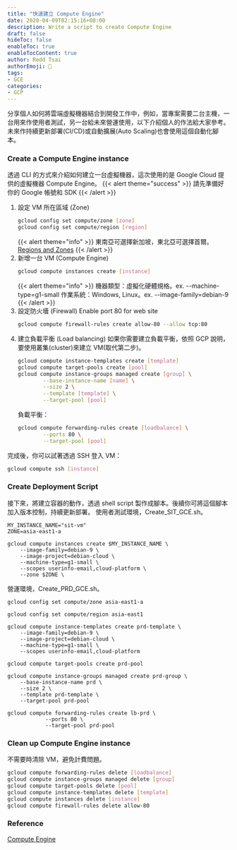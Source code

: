 ```yaml
---
title: "快速建立 Compute Engine"
date: 2020-04-09T02:15:16+08:00
description: Write a script to create Compute Engine
draft: false
hideToc: false
enableToc: true
enableTocContent: true
author: Redd Tsai
authorEmoji: 🐔
tags:
- GCE
categories:
- GCP
---
```


分享個人如何將雲端虛擬機器結合到開發工作中，例如，當專案需要二台主機，一台用來作使用者測試，另一台給未來營運使用，以下介紹個人的作法給大家參考。未來作持續更新部署(CI/CD)或自動擴展(Auto Scaling)也會使用這個自動化腳本。

### Create a Compute Engine instance

透過 CLI 的方式來介紹如何建立一台虛擬機器，這次使用的是 Google Cloud 提供的虛擬機器 Compute Engine。
{{< alert theme="success" >}}
請先準備好你的 Google 帳號和 SDK
{{< /alert >}}
1. 設定 VM 所在區域 (Zone)
    ``` bash
    gcloud config set compute/zone [zone]
    gcloud config set compute/region [region]
    ```
    {{< alert theme="info" >}}
東南亞可選擇新加坡，東北亞可選擇首爾。
[Regions and Zones](https://cloud.google.com/compute/docs/regions-zones)
    {{< /alert >}}
2. 新增一台 VM (Compute Engine)
    ``` bash
    gcloud compute instances create [instance]
    ```
    {{< alert theme="info" >}}
機器類型：虛擬化硬體規格。ex. --machine-type=g1-small
作業系統：Windows, Linux。ex. --image-family=debian-9
    {{< /alert >}}
3. 設定防火墻 (Firewall)
    Enable port 80 for web site
    ``` bash
    gcloud compute firewall-rules create allow-80 --allow tcp:80
    ```
4. 建立負載平衡 (Load balancing)
    如果你需要建立負載平衡，依照 GCP 說明，要使用叢集(cluster)來建立 VM(取代第二步)。
    ``` bash
    gcloud compute instance-templates create [template]
    gcloud compute target-pools create [pool]
    gcloud compute instance-groups managed create [group] \
            --base-instance-name [name] \
            --size 2 \
            --template [template] \
            --target-pool [pool]
    ```
    負載平衡：
    ``` bash
    gcloud compute forwarding-rules create [loadbalance] \
            --ports 80 \
            --target-pool [pool]
    ```

完成後，你可以試著透過 SSH 登入 VM：
``` bash
gcloud compute ssh [instance]
```

### Create Deployment Script

接下來，將建立容器的動作，透過 shell script 製作成腳本。後續你可將這個腳本加入版本控制，持續更新部署。
使用者測試環境，Create_SIT_GCE.sh。
``` shell
MY_INSTANCE_NAME="sit-vm"
ZONE=asia-east1-a

gcloud compute instances create $MY_INSTANCE_NAME \
    --image-family=debian-9 \
    --image-project=debian-cloud \
    --machine-type=g1-small \
    --scopes userinfo-email,cloud-platform \
    --zone $ZONE \
```
營運環境，Create_PRD_GCE.sh。
``` shell
gcloud config set compute/zone asia-east1-a

gcloud config set compute/region asia-east1

gcloud compute instance-templates create prd-template \
    --image-family=debian-9 \
    --image-project=debian-cloud \
    --machine-type=g1-small \
    --scopes userinfo-email,cloud-platform

gcloud compute target-pools create prd-pool

gcloud compute instance-groups managed create prd-group \
    --base-instance-name prd \
    --size 2 \
    --template prd-template \
    --target-pool prd-pool

gcloud compute forwarding-rules create lb-prd \
            --ports 80 \
            --target-pool prd-pool
```

###  Clean up Compute Engine instance

不需要時清除 VM，避免計費問題。
``` bash
gcloud compute forwarding-rules delete [loadbalance] 
gcloud compute instance-groups managed delete [group]
gcloud compute target-pools delete [pool]
gcloud compute instance-templates delete [template]
gcloud compute instances delete [instance]
gcloud compute firewall-rules delete allow-80
```

### Reference

[Compute Engine](https://cloud.google.com/compute/docs)